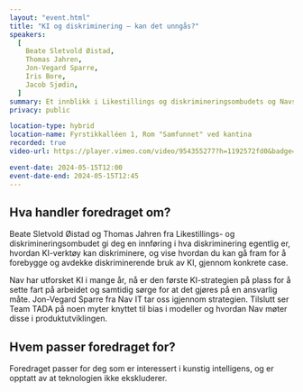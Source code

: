 ```yaml
---
layout: "event.html"
title: "KI og diskriminering – kan det unngås?"
speakers:
  [
    Beate Sletvold Øistad,
    Thomas Jahren,
    Jon-Vegard Sparre,
    Iris Bore,
    Jacob Sjødin,
  ]
summary: Et innblikk i Likestillings og diskrimineringsombudets og Navs arbeid med KI
privacy: public

location-type: hybrid
location-name: Fyrstikkalléen 1, Rom "Samfunnet" ved kantina
recorded: true
video-url: https://player.vimeo.com/video/954355277?h=1192572fd0&badge=0&autopause=0&player_id=0&app_id=58479&texttrack=no

event-date: 2024-05-15T12:00
event-date-end: 2024-05-15T12:45
---
```


## Hva handler foredraget om?

Beate Sletvold Øistad og Thomas Jahren fra Likestillings- og diskrimineringsombudet gi deg en innføring i hva diskriminering egentlig er, hvordan KI-verktøy kan diskriminere, og vise hvordan du kan gå fram for å forebygge og avdekke diskriminerende bruk av KI, gjennom konkrete case.

Nav har utforsket KI i mange år, nå er den første KI-strategien på plass for å sette fart på arbeidet og samtidig sørge for at det gjøres på en ansvarlig måte. Jon-Vegard Sparre fra Nav IT tar oss igjennom strategien. Tilslutt ser Team TADA på noen myter knyttet til bias i modeller og hvordan Nav møter disse i produktutviklingen.

## Hvem passer foredraget for?

Foredraget passer for deg som er interessert i kunstig intelligens, og er opptatt av at teknologien ikke ekskluderer.

